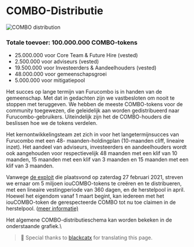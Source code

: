 # COMBO-Distributie

![COMBO distribution](https://miro.medium.com/max/2346/0\*I8fa\_6eZC7mrkMRc)



### Totale toevoer: 100.000.000 COMBO-tokens

* 25.000.000 voor Core Team & Future Hire (vested)
* 2.500.000 voor adviseurs (vested)
* 19.500.000 voor Investeerders & Aandeelhouders (vested)
* 48.000.000 voor gemeenschapsgroei
* 5.000.000 voor mitigatiepool

Het succes op lange termijn van Furucombo is in handen van de gemeenschap. Met dat in gedachten zijn we vastbesloten om nooit te stoppen met teruggeven. We hebben de meeste COMBO-tokens voor de community toegewezen, die geleidelijk aan worden gedistribueerd naar Furucombo-gebruikers. Uiteindelijk zijn het de COMBO-houders die beslissen hoe we de tokens verdelen.

Het kernontwikkelingsteam zet zich in voor het langetermijnsucces van Furucombo met een 48- maanden-holdingplan (10-maanden cliff, lineaire inzet). Het aandeel van adviseurs, investeerders en aandeelhouders wordt ook aangehouden voor respectievelijk 48 maanden met een klif van 10 maanden, 15 maanden met een klif van 3 maanden en 15 maanden met een klif van 3 maanden.

Vanwege [de exploit](https://medium.com/furucombo/furucombo-post-mortem-march-2021-ad19afd415e) die plaatsvond op zaterdag 27 februari 2021, streven we ernaar om 5 miljoen iouCOMBO-tokens te creëren en te distribueren, met een lineaire vestingperiode van 360 dagen, en de herstelpool in april. Hoewel het eigendom vanaf 1 maart begint, kan iedereen met het iouCOMBO-token de gerespecteerde COMBO tot nu toe claimen in de herstelpool. ([meer informatie)](https://medium.com/furucombo/mitigation-plan-e498a95d335e)

Het algemene COMBO-distributieschema kan worden bekeken in de onderstaande grafiek.\


> 🧊 Special thanks to [blackcatx](https://twitter.com/gaintodayx) for translating this page.
